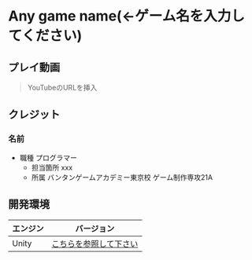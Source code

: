 # Any game name(←ゲーム名を入力してください)

## プレイ動画

> YouTubeのURLを挿入

## クレジット

### 名前
- 職種 プログラマー
  - 担当箇所 xxx
  - 所属 バンタンゲームアカデミー東京校 ゲーム制作専攻21A

## 開発環境

| エンジン | バージョン  |
| ---------- | ----------- |
| Unity      | [こちらを参照して下さい](ProjectSettings/ProjectVersion.txt#L1) |

